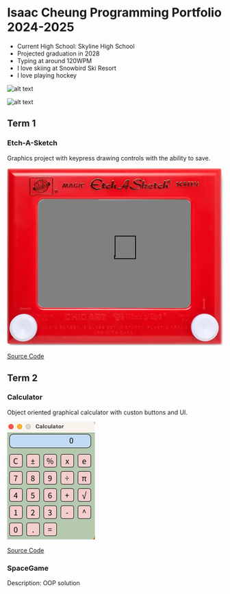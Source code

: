 # Isaac Cheung Programming Portfolio 2024-2025
* Current High School: Skyline High School
* Projected graduation in 2028
* Typing at around 120WPM
* I love skiing at Snowbird Ski Resort
* I love playing hockey
  
 ![alt text](https://snowbrains.com/wp-content/uploads/2024/05/Snowbird-tram-1-1.jpg)

  ![alt text](https://i.ytimg.com/vi/jfz7-8x7fU8/maxresdefault.jpg)

## Term 1
### Etch-A-Sketch
Graphics project with keypress drawing controls with the ability to save.

![Running App](https://github.com/iamcheungis/programmingportfolio2024/blob/main/images/line-000673.png?raw=true)

[Source Code](https://github.com/iamcheungis/programmingportfolio2024/blob/main/scr/term1/Etch_A_Sketch.pde)

  
## Term 2
### Calculator
Object oriented graphical calculator with custon buttons and UI.

![Running App](https://github.com/iamcheungis/programmingportfolio2024/blob/main/images/Screenshot%202024-11-04%20at%2012.07.41%20PM.png?raw=true)

[Source Code](https://github.com/iamcheungis/programmingportfolio2024/tree/main/scr/term2/Calculator)

### SpaceGame
Description: OOP solution 

